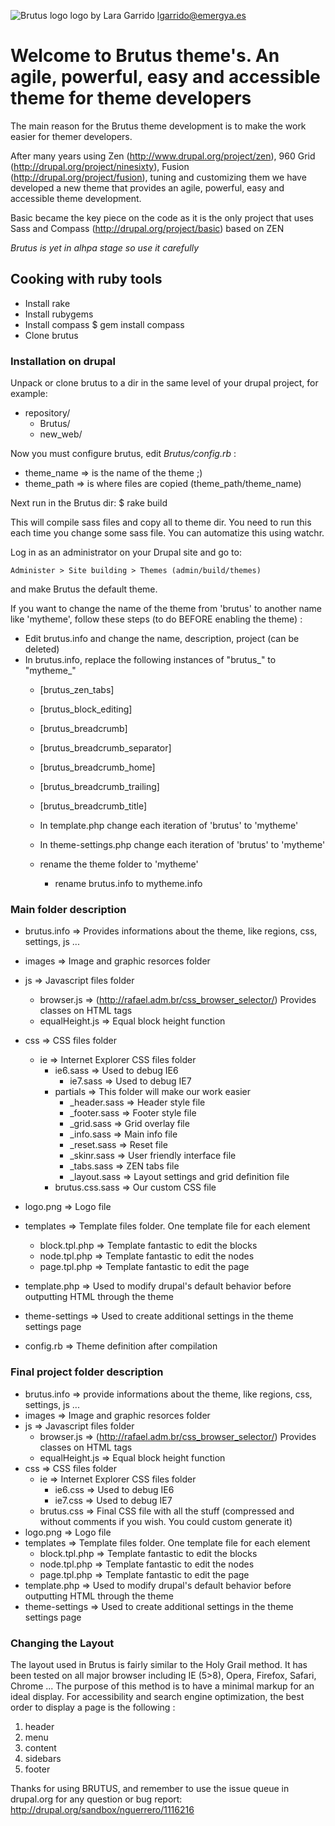 ![Brutus logo](https://github.com/Nesta/Brutus/raw/master/brutus/logo.jpg)
logo by Lara Garrido <lgarrido@emergya.es>

# Welcome to Brutus theme's. An agile, powerful, easy and accessible theme for theme developers

The main reason for the Brutus theme development is to make the work easier for themer developers.

After many years using Zen (http://www.drupal.org/project/zen), 960 Grid (http://drupal.org/project/ninesixty), Fusion (http://drupal.org/project/fusion), tuning and customizing them we have developed a new theme that provides an agile, powerful, easy and accessible theme development.

Basic became the key piece on the code as it is the only project that uses Sass and Compass (http://drupal.org/project/basic) based on ZEN

_Brutus is yet in alhpa stage so use it carefully_

## Cooking with ruby tools

* Install rake
* Install rubygems
* Install compass
    $ gem install compass
* Clone brutus

### Installation on drupal

Unpack or clone brutus to a dir in the same level of your drupal project, for example:

* repository/
  * Brutus/
  * new_web/

Now you must configure brutus, edit _Brutus/config.rb_ :

* theme_name => is the name of the theme ;)
* theme_path => is where files are copied (theme_path/theme_name)

Next run in the Brutus dir:
    $ rake build

This will compile sass files and copy all to theme dir. You need to run this each time you change some sass file.
You can automatize this using watchr.

Log in as an administrator on your Drupal site and go to:
  
    Administer > Site building > Themes (admin/build/themes)

and make Brutus the default theme.

If you want to change the name of the theme from 'brutus' to another name like 'mytheme', follow these steps (to do BEFORE enabling the theme) :
    
* Edit brutus.info and change the name, description, project (can be deleted)
* In brutus.info, replace the following instances of "brutus_" to "mytheme_"
  * [brutus_zen_tabs]
  * [brutus_block_editing]
  * [brutus_breadcrumb]
  * [brutus_breadcrumb_separator]
  * [brutus_breadcrumb_home]
  * [brutus_breadcrumb_trailing]
  * [brutus_breadcrumb_title]
	  
  * In template.php change each iteration of 'brutus' to 'mytheme'
  * In theme-settings.php change each iteration of 'brutus' to 'mytheme'
  * rename the theme folder to 'mytheme'
	* rename brutus.info to mytheme.info

### Main folder description

* brutus.info => Provides informations about the theme, like regions, css, settings, js ...

* images => Image and graphic resorces folder

* js => Javascript files folder
  * browser.js => (http://rafael.adm.br/css_browser_selector/) Provides classes on HTML tags
  * equalHeight.js => Equal block height function

* css => CSS files folder
  * ie => Internet Explorer CSS files folder
    * ie6.sass => Used to debug IE6
		* ie7.sass => Used to debug IE7
	* partials => This folder will make our work easier
		* _header.sass => Header style file
		* _footer.sass => Footer style file
		* _grid.sass => Grid overlay file
		* _info.sass => Main info file
		* _reset.sass => Reset file
		* _skinr.sass => User friendly interface file
		* _tabs.sass => ZEN tabs file
		* _layout.sass => Layout settings and grid definition file
	* brutus.css.sass => Our custom CSS file

* logo.png => Logo file

* templates => Template files folder. One template file for each element
	* block.tpl.php => Template fantastic to edit the blocks
	* node.tpl.php => Template fantastic to edit the nodes
	* page.tpl.php => Template fantastic to edit the page

* template.php => Used to modify drupal's default behavior before outputting HTML through the theme

* theme-settings => Used to create additional settings in the theme settings page

* config.rb => Theme definition after compilation

### Final project folder description

* brutus.info => provide informations about the theme, like regions, css, settings, js ...
* images => Image and graphic resorces folder
* js => Javascript files folder
	* browser.js => (http://rafael.adm.br/css_browser_selector/) Provides classes on HTML tags
	* equalHeight.js => Equal block height function
* css => CSS files folder
	* ie => Internet Explorer CSS files folder
		* ie6.css => Used to debug IE6
		* ie7.css => Used to debug IE7
	* brutus.css => Final CSS file with all the stuff (compressed and without comments if you wish. You could custom generate it)
* logo.png => Logo file
* templates => Template files folder. One template file for each element
	* block.tpl.php => Template fantastic to edit the blocks
	* node.tpl.php => Template fantastic to edit the nodes
	* page.tpl.php => Template fantastic to edit the page
* template.php => Used to modify drupal's default behavior before outputting HTML through the theme
* theme-settings => Used to create additional settings in the theme settings page

### Changing the Layout

The layout used in Brutus is fairly similar to the Holy Grail method. It has been tested on all major browser including IE (5>8), Opera, Firefox, Safari, Chrome ...
The purpose of this method is to have a minimal markup for an ideal display.
For accessibility and search engine optimization, the best order to display a page is the following :

1. header
2. menu
2. content
3. sidebars
4. footer

Thanks for using BRUTUS, and remember to use the issue queue in drupal.org for any question or bug report:
http://drupal.org/sandbox/nguerrero/1116216
